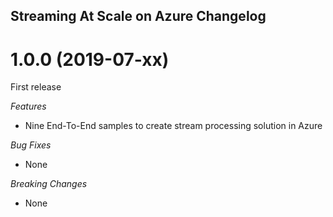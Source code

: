 ## Streaming At Scale on Azure Changelog

<a name="1.0.0"></a>
# 1.0.0 (2019-07-xx)

First release 

*Features*
* Nine End-To-End samples to create stream processing solution in Azure

*Bug Fixes*
* None

*Breaking Changes*
* None
